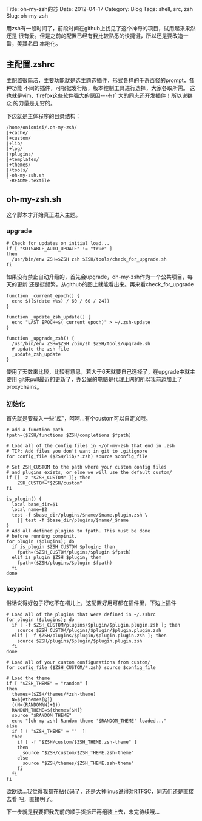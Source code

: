 Title: oh-my-zsh的芯
Date: 2012-04-17
Category: Blog
Tags: shell, src, zsh
Slug: oh-my-zsh

用zsh有一段时间了，前段时间在github上找见了这个神奇的项目，试用起来果然还是
很有爱。但是之前的配置已经有我比较熟悉的快捷键，所以还是要改造一番，美其名曰
本地化。

## 主配置.zshrc

主配置很简洁，主要功能就是选主题选插件，形式各样的千奇百怪的prompt，各种功能
不同的插件，可根据发行版，版本控制工具进行选择，大家各取所需。
这也就是vim、firefox这些软件强大的原因---有广大的同志还开发插件！所以说群众
的力量是无穷的。
                 
下边就是主体程序的目录结构：

	/home/onionisi/.oh-my-zsh/
	|+cache/
	|+custom/
	|+lib/
	|+log/
	|+plugins/
	|+templates/
	|+themes/
	|+tools/
	|-oh-my-zsh.sh
	`-README.textile

## oh-my-zsh.sh

这个脚本才开始真正进入主题。

### upgrade

	# Check for updates on initial load...
	if [ "$DISABLE_AUTO_UPDATE" != "true" ]
	then
	  /usr/bin/env ZSH=$ZSH zsh $ZSH/tools/check_for_upgrade.sh
	fi

如果没有禁止自动升级的，首先会upgrade，oh-my-zsh作为一个公共项目，每天的更新
还是挺频繁，从github的图上就能看出来。再来看check_for_upgrade

	function _current_epoch() {
	  echo $(($(date +%s) / 60 / 60 / 24))
	}
	
	function _update_zsh_update() {
	  echo "LAST_EPOCH=$(_current_epoch)" > ~/.zsh-update
	}
	
	function _upgrade_zsh() {
	  /usr/bin/env ZSH=$ZSH /bin/sh $ZSH/tools/upgrade.sh
	  # update the zsh file
	  _update_zsh_update
	}

使用了天数来比较，比较有意思，若大于6天就要自己选择了，在upgrade中就主要用
git来pull最近的更新了，办公室的电脑是代理上网的所以我前边加上了proxychains。

### 初始化

首先就是要载入一些“库”，呵呵...有个custom可以自定义哦。

	# add a function path
	fpath=($ZSH/functions $ZSH/completions $fpath)
	
	# Load all of the config files in ~/oh-my-zsh that end in .zsh
	# TIP: Add files you don't want in git to .gitignore
	for config_file ($ZSH/lib/*.zsh) source $config_file
	
	# Set ZSH_CUSTOM to the path where your custom config files
	# and plugins exists, or else we will use the default custom/
	if [[ -z "$ZSH_CUSTOM" ]]; then
	    ZSH_CUSTOM="$ZSH/custom"
	fi
	
	is_plugin() {
	  local base_dir=$1
	  local name=$2
	  test -f $base_dir/plugins/$name/$name.plugin.zsh \
	    || test -f $base_dir/plugins/$name/_$name
	}
	# Add all defined plugins to fpath. This must be done
	# before running compinit.
	for plugin ($plugins); do
	  if is_plugin $ZSH_CUSTOM $plugin; then
	    fpath=($ZSH_CUSTOM/plugins/$plugin $fpath)
	  elif is_plugin $ZSH $plugin; then
	    fpath=($ZSH/plugins/$plugin $fpath)
	  fi
	done

### keypoint

俗话说得好包子好吃不在褶儿上，这配置好用可都在插件里，下边上插件


	# Load all of the plugins that were defined in ~/.zshrc
	for plugin ($plugins); do
	  if [ -f $ZSH_CUSTOM/plugins/$plugin/$plugin.plugin.zsh ]; then
	    source $ZSH_CUSTOM/plugins/$plugin/$plugin.plugin.zsh
	  elif [ -f $ZSH/plugins/$plugin/$plugin.plugin.zsh ]; then
	    source $ZSH/plugins/$plugin/$plugin.plugin.zsh
	  fi
	done
	
	# Load all of your custom configurations from custom/
	for config_file ($ZSH_CUSTOM/*.zsh) source $config_file
	
	# Load the theme
	if [ "$ZSH_THEME" = "random" ]
	then
	  themes=($ZSH/themes/*zsh-theme)
	  N=${#themes[@]}
	  ((N=(RANDOM%N)+1))
	  RANDOM_THEME=${themes[$N]}
	  source "$RANDOM_THEME"
	  echo "[oh-my-zsh] Random theme '$RANDOM_THEME' loaded..."
	else
	  if [ ! "$ZSH_THEME" = ""  ]
	  then
	    if [ -f "$ZSH/custom/$ZSH_THEME.zsh-theme" ]
	    then
	      source "$ZSH/custom/$ZSH_THEME.zsh-theme"
	    else
	      source "$ZSH/themes/$ZSH_THEME.zsh-theme"
	    fi
	  fi
	fi

欧欧欧...我觉得我都在粘代码了，还是大神linus说得对RTFSC，同志们还是直接去看
吧，直接明了。

下一步就是我要把我先前的顺手货拆开再组装上去，未完待续哦...
